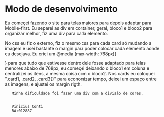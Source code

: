 # Modo de desenvolvimento

Eu começei fazendo o site para telas maiores para depois adaptar para Mobile-first.
  Eu separei as div em container, geral, bloco1 e bloco2 para organizar melhor,
  fiz uma div para cada elemento.

  No css eu fiz o externo, fiz o mesmo css para cada card só mudando a imagem e usei bastante o margin para poder colocar cada elemento aonde eu desejava.
   Eu criei um @media (max-width: 768px){
   
   } para que tudo que estivesse dentro dele fosse adaptado para telas menores abaixo de 768px,
     eu começei deixando o bloco1 em coluna e centralizei os itens, a mesma coisa com o bloco2.
       Nos cards eu coloquei ".card1, .card2, .card3{}" para economizar tempo, deixei um espaço entre as imagens, e ajustei os margin rigth.

       Minha dificuldade foi fazer uma div com a divisão de cores.


       Vinicius Conti
       RA:012887
   

